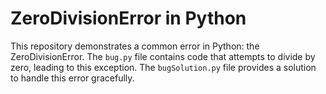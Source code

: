 # ZeroDivisionError in Python
This repository demonstrates a common error in Python: the ZeroDivisionError.  The `bug.py` file contains code that attempts to divide by zero, leading to this exception. The `bugSolution.py` file provides a solution to handle this error gracefully.